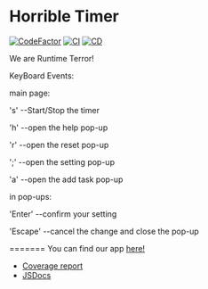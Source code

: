 # Horrible Timer

[![CodeFactor](https://www.codefactor.io/repository/github/jackie1342/cse110-w21-group13/badge?s=60ed377b2b1538342690c2bba4151269aedbbc86)](https://www.codefactor.io/repository/github/jackie1342/cse110-w21-group13)
[![CI](https://github.com/Jackie1342/cse110-w21-group13/actions/workflows/integrate.yml/badge.svg)](https://github.com/Jackie1342/cse110-w21-group13/actions/workflows/integrate.yml)
[![CD](https://github.com/Jackie1342/cse110-w21-group13/actions/workflows/deploy.yml/badge.svg)](https://github.com/Jackie1342/cse110-w21-group13/actions/workflows/deploy.yml)

We are Runtime Terror!

KeyBoard Events:

main page:

's' --Start/Stop the timer

'h' --open the help pop-up

'r' --open the reset pop-up

';' --open the setting pop-up

'a' --open the add task pop-up

in pop-ups:

'Enter' --confirm your setting

'Escape' --cancel the change and close the pop-up


=======
You can find our app [here!](https://jackie1342.github.io/cse110-w21-group13/)
* [Coverage report](https://jackie1342.github.io/cse110-w21-group13/coverage/lcov-report)
* [JSDocs](https://jackie1342.github.io/cse110-w21-group13/docs)

